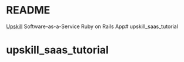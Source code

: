 # README

[Upskill](http://upskillcourse.com) Software-as-a-Service Ruby on Rails App# upskill_saas_tutorial
# upskill_saas_tutorial
